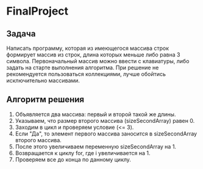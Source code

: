 # FinalProject

## Задача
Написать программу, которая из имеющегося массива строк формирует массив из строк, длина которых меньше либо равна 3 символа. Первоначальный массив можно ввести с клавиатуры, либо задать на старте выполнения алгоритма. При решение не рекомендуется пользоваться коллекциями, лучше обойтись исключительно массивами.

## Алгоритм решения
1. Объявляется два массива: первый и второй такой же длины.
2. Указываем, что размер второго массива (sizeSecondArray) равен 0.
3. Заходим в цикл и проверяем условие (<= 3).
4. Если "Да", то элемент первого массива заносится в sizeSecondArray второго массива.
5. После этого увеличиваем переменную sizeSecondArray на 1.
6. Возвращается к циклу for, где i увеличивается на 1. 
7. Проверяем все до конца по данному циклу.